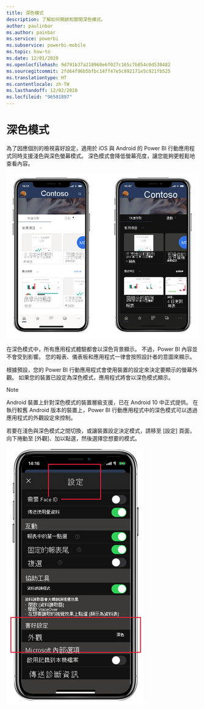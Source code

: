 ```yaml
---
title: 深色模式
description: 了解如何開啟和關閉深色模式。
author: paulinbar
ms.author: painbar
ms.service: powerbi
ms.subservice: powerbi-mobile
ms.topic: how-to
ms.date: 12/01/2020
ms.openlocfilehash: 9d791b37a218960e6f027c165c7b854c0d530482
ms.sourcegitcommit: 2fd64f96b5bfbc14ff47e5c892171e5c921fb525
ms.translationtype: HT
ms.contentlocale: zh-TW
ms.lasthandoff: 12/02/2020
ms.locfileid: "96501897"
---
```

# <a name="dark-mode"></a>深色模式

為了因應個別的檢視喜好設定，適用於 iOS 與 Android 的 Power BI 行動應用程式同時支援淺色與深色螢幕模式。 深色模式會降低螢幕亮度，讓您能夠更輕鬆地查看內容。

![深色與淺色模式](media/mobile-apps-dark-mode/powerbi-mobile-darkmode-lightmode.png)

 在深色模式中，所有應用程式體驗都會以深色背景顯示。 不過，Power BI 內容並不會受到影響。 您的報表、儀表板和應用程式一律會按照設計者的意圖來顯示。
 
 根據預設，您的 Power BI 行動應用程式會使用裝置的設定來決定要顯示的螢幕外觀。 如果您的裝置已設定為深色模式，應用程式將會以深色模式顯示。

>[!NOTE]
>Android 裝置上針對深色模式的裝置層級支援，已在 Android 10 中正式提供。 在執行較舊 Android 版本的裝置上，Power BI 行動應用程式中的深色模式可以透過應用程式的外觀設定來控制。

若要在淺色與深色模式之間切換，或讓裝置設定決定模式，請移至 [設定] 頁面，向下捲動至 [外觀]、加以點選，然後選擇您想要的模式。

![外觀設定](media/mobile-apps-dark-mode/powerbi-mobile-appearance-settings.png)